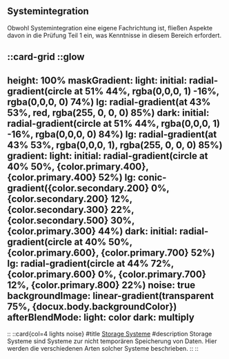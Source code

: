 ## Systemintegration
Obwohl Systemintegration eine eigene Fachrichtung ist, fließen Aspekte davon in die Prüfung Teil 1 ein, was Kenntnisse in diesem Bereich erfordert.

::card-grid
  ::glow
  ---
  height: 100%
  maskGradient: 
    light: 
      initial: radial-gradient(circle at 51% 44%, rgba(0,0,0, 1) -16%, rgba(0,0,0, 0) 74%)
      lg: radial-gradient(at 43% 53%, red, rgba(255, 0, 0, 0) 85%)
    dark: 
      initial: radial-gradient(circle at 51% 44%, rgba(0,0,0, 1) -16%, rgba(0,0,0, 0) 84%)
      lg: radial-gradient(at 43% 53%, rgba(0,0,0, 1), rgba(255, 0, 0, 0) 85%)
  gradient:
    light:
      initial: radial-gradient(circle at 40% 50%, {color.primary.400}, {color.primary.400} 52%)
      lg: conic-gradient({color.secondary.200} 0%, {color.secondary.200} 12%, {color.secondary.300} 22%, {color.secondary.500} 30%, {color.primary.300} 44%)
    dark:
      initial: radial-gradient(circle at 40% 50%, {color.primary.600}, {color.primary.700} 52%)
      lg: radial-gradient(circle at 44% 72%, {color.primary.600} 0%, {color.primary.700} 12%, {color.primary.800} 22%)
  noise: true
  backgroundImage: linear-gradient(transparent 75%, {docux.body.backgroundColor})
  afterBlendMode: 
    light: color
    dark: multiply
  ---
  ::
  ::card{col=4 lights noise}
  #title
  [Storage Systeme](./1.StorageSysteme.md)
  #description
  Storage Systeme sind Systeme zur nicht temporären Speicherung von Daten. Hier werden die verschiedenen Arten solcher Systeme beschrieben.
  ::
::
